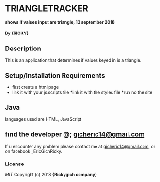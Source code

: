 # TRIANGLETRACKER
#### shows if values input are triangle, 13 september 2018
#### By **{RICKY}**
## Description
This is an application that determines if values keyed in is a triangle.
## Setup/Installation Requirements
* first create a html page
* link it with your js.scripts file
*link it  with the styles file
*run no the site
## Java
languages used are HTML, JavaScript
## find the developer @; gicheric14@gmail.com
If u encounter any problem please contact me at gicheric14@gmail.com, or on facebook _EricGichRicky.
### License
*MIT*
Copyright (c) 2018 **{Rickygich company}**
